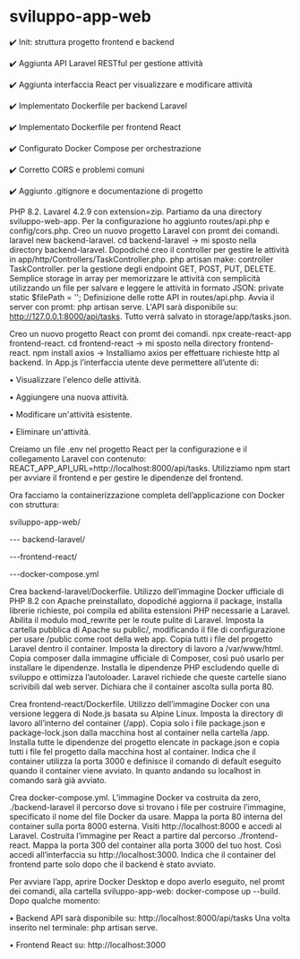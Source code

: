 # sviluppo-app-web
✔️ Init: struttura progetto frontend e backend

✔️ Aggiunta API Laravel RESTful per gestione attività

✔️ Aggiunta interfaccia React per visualizzare e modificare attività

✔️ Implementato Dockerfile per backend Laravel

✔️ Implementato Dockerfile per frontend React

✔️ Configurato Docker Compose per orchestrazione

✔️ Corretto CORS e problemi comuni

✔️ Aggiunto .gitignore e documentazione di progetto

PHP 8.2.
Lavarel 4.2.9 con extension=zip.
Partiamo da una directory sviluppo-web-app.
Per la configurazione ho aggiunto routes/api.php e config/cors.php.
Creo un nuovo progetto Laravel con promt dei comandi.
laravel new backend-laravel.
cd backend-laravel -> mi sposto nella directory backend-laravel.
Dopodiché creo il controller per gestire le attività in app/http/Controllers/TaskController.php.
php artisan make: controller TaskController.
per la gestione degli endpoint GET, POST, PUT, DELETE.
Semplice storage in array per memorizzare le attività con semplicità utilizzando un file per salvare e leggere le attività in formato JSON:
private static $filePath = '';
Definizione delle rotte API in routes/api.php.
Avvia il server con promt: php artisan serve.
L'API sarà disponibile su: http://127.0.0.1:8000/api/tasks.
Tutto verrà salvato in storage/app/tasks.json.

Creo un nuovo progetto React con promt dei comandi.
npx create-react-app frontend-react.
cd frontend-react -> mi sposto nella directory frontend-react.
npm install axios -> Installiamo axios per effettuare richieste http al backend.
In App.js l’interfaccia utente deve permettere all’utente di:

•	Visualizzare l'elenco delle attività.

•	Aggiungere una nuova attività.

•	Modificare un'attività esistente.

•	Eliminare un'attività.

Creiamo un file .env nel progetto React per la configurazione e il collegamento Laravel con contenuto:
REACT_APP_API_URL=http://localhost:8000/api/tasks.
Utilizziamo npm start per avviare il frontend e per gestire le dipendenze del frontend.

Ora facciamo la containerizzazione completa dell’applicazione con Docker con struttura:

sviluppo-app-web/

--- backend-laravel/

---frontend-react/

---docker-compose.yml

Crea backend-laravel/Dockerfile.
Utilizzo dell’immagine Docker ufficiale di PHP 8.2 con Apache preinstallato, dopodiché aggiorna il package, installa librerie richieste, poi compila ed abilita estensioni PHP necessarie a Laravel.
Abilita il modulo mod_rewrite per le route pulite di Laravel. Imposta la cartella pubblica di Apache su public/, modificando il file di configurazione per usare /public come root della web app.
Copia tutti i file del progetto Laravel dentro il container. Imposta la directory di lavoro a /var/www/html. Copia composer dalla immagine ufficiale di Composer, così può usarlo per installare le dipendenze. Installa le dipendenze PHP escludendo quelle di sviluppo e ottimizza l’autoloader.
Laravel richiede che queste cartelle siano scrivibili dal web server. Dichiara che il container ascolta sulla porta 80.

Crea frontend-react/Dockerfile.
Utilizzo dell’immagine Docker con una versione leggera di Node.js basata su Alpine Linux.
Imposta la directory di lavoro all’interno del container (/app). Copia solo i file package.json e package-lock.json dalla macchina host al container nella cartella /app. Installa tutte le dipendenze del progetto elencate in package.json e copia tutti i file fel progetto dalla macchina host al container.
Indica che il container utilizza la porta 3000 e definisce il comando di default eseguito quando il container viene avviato. In quanto andando su localhost in comando sarà già avviato.

Crea docker-compose.yml.
L’immagine Docker va costruita da zero, ./backend-laravel il percorso dove si trovano i file per costruire l’immagine, specificato il nome del file Docker da usare.
Mappa la porta 80 interna del container sulla porta 8000 esterna. Visiti http://localhost:8000 e accedi al Laravel.
Costruita l’immagine per React a partire dal percorso ./frontend-react. Mappa la porta 300 del container alla porta 3000 del tuo host. Così accedi all’interfaccia su http://localhost:3000.
Indica che il container del frontend parte solo dopo che il backend è stato avviato.

Per avviare l’app, aprire Docker Desktop e dopo averlo eseguito, nel promt dei comandi, alla cartella sviluppo-app-web:
docker-compose up --build.
Dopo qualche momento:

•	Backend API sarà disponibile su: http://localhost:8000/api/tasks
Una volta inserito nel terminale: php artisan serve.

•	Frontend React su: http://localhost:3000
